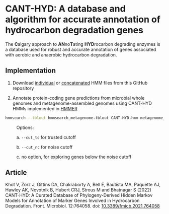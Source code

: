 # CANT-HYD: A database and algorithm for accurate annotation of hydrocarbon degradation genes

The **C**algary approach to **AN**no**T**ating **HYD**rocarbon degrading enzymes is a database used for robust and accurate annotation of genes associated with aerobic and anaerobic hydrocarbon degradation.

## Implementation

1. Download [individual](https://github.com/dgittins/CANT-HYD-HydrocarbonBiodegradation/blob/main/HMMs/individual%20HMMs) or [concatenated](https://github.com/dgittins/CANT-HYD-HydrocarbonBiodegradation/tree/main/HMMs/concatenated%20HMMs) HMM files from this GitHub repository

2. Annotate protein-coding gene predictions from microbial whole genomes and metagenome-assembled genomes using CANT-HYD HMMs implemented in [HMMER](http://hmmer.org/)

```bash
hmmsearch --tblout hmmsearch_metagenome.tblout CANT-HYD.hmm metagenome_proteins.faa > hmmsearch_metagenome.out
```

&nbsp;&nbsp;&nbsp;&nbsp;&nbsp;&nbsp;&nbsp;&nbsp;&nbsp;Options:

&nbsp;&nbsp;&nbsp;&nbsp;&nbsp;&nbsp;&nbsp;&nbsp;&nbsp;a. ```--cut_tc``` for trusted cutoff

&nbsp;&nbsp;&nbsp;&nbsp;&nbsp;&nbsp;&nbsp;&nbsp;&nbsp;b. ```--cut_nc``` for noise cutoff

&nbsp;&nbsp;&nbsp;&nbsp;&nbsp;&nbsp;&nbsp;&nbsp;&nbsp;c. no option, for exploring genes below the noise cutoff


## Article

Khot V, Zorz J, Gittins DA, Chakraborty A, Bell E, Bautista MA, Paquette AJ, Hawley AK, Novotnik B, Hubert CRJ, Strous M and Bhatnagar S (2022) CANT-HYD: A Curated Database of Phylogeny-Derived Hidden Markov Models for Annotation of Marker Genes Involved in Hydrocarbon Degradation. Front. Microbiol. 12:764058. doi: [10.3389/fmicb.2021.764058](https://www.frontiersin.org/articles/10.3389/fmicb.2021.764058/full)
